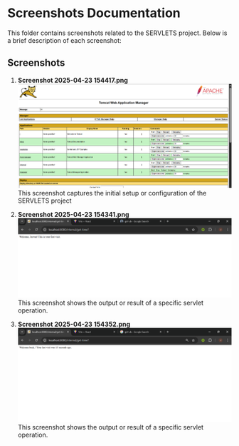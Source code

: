 # Screenshots Documentation

This folder contains screenshots related to the SERVLETS project. Below is a brief description of each screenshot:

## Screenshots

1. **Screenshot 2025-04-23 154417.png**  
   ![Screenshot 2025-04-23 154417](./Screenshot%202025-04-23%20154417.png)  
This screenshot captures the initial setup or configuration of the SERVLETS project

2. **Screenshot 2025-04-23 154341.png**  
   ![Screenshot 2025-04-23 154341](./Screenshot%202025-04-23%20154341.png)  
   This screenshot shows the output or result of a specific servlet operation.
   

3. **Screenshot 2025-04-23 154352.png**  
   ![Screenshot 2025-04-23 154352](./Screenshot%202025-04-23%20154352.png)  
   This screenshot shows the output or result of a specific servlet operation.
